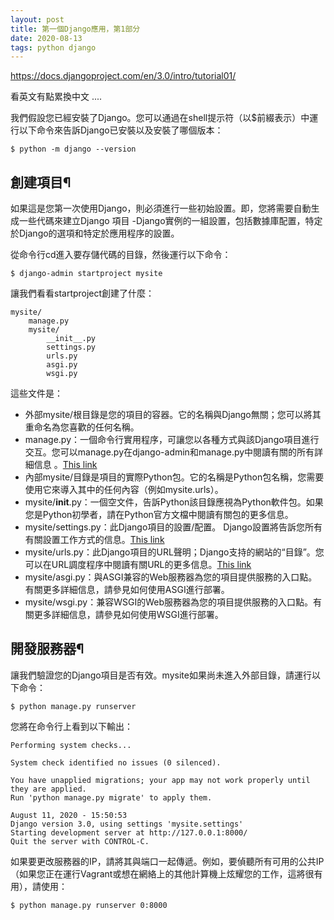 ```yaml
---
layout: post
title: 第一個Django應用，第1部分
date: 2020-08-13
tags: python django
---
```

https://docs.djangoproject.com/en/3.0/intro/tutorial01/

看英文有點累換中文 ....

我們假設您已經安裝了Django。您可以通過在shell提示符（以$前綴表示）中運行以下命令來告訴Django已安裝以及安裝了哪個版本：

```
$ python -m django --version
```

## 創建項目¶

如果這是您第一次使用Django，則必須進行一些初始設置。即，您將需要自動生成一些代碼來建立Django 項目 -Django實例的一組設置，包括數據庫配置，特定於Django的選項和特定於應用程序的設置。

從命令行cd進入要存儲代碼的目錄，然後運行以下命令：

```
$ django-admin startproject mysite
```

讓我們看看startproject創建了什麼：

```
mysite/
    manage.py
    mysite/
        __init__.py
        settings.py
        urls.py
        asgi.py
        wsgi.py
```

這些文件是：

* 外部mysite/根目錄是您的項目的容器。它的名稱與Django無關；您可以將其重命名為您喜歡的任何名稱。
* manage.py：一個命令行實用程序，可讓您以各種方式與該Django項目進行交互。您可以manage.py在django-admin和manage.py中閱讀有關的所有詳細信息 。[This link](https://translate.google.com.tw/translate?hl=zh-TW&sl=en&tl=zh-TW&u=https%3A%2F%2Fdocs.djangoproject.com%2Fen%2F3.0%2Fref%2Fdjango-admin%2F)
* 內部mysite/目錄是項目的實際Python包。它的名稱是Python包名稱，您需要使用它來導入其中的任何內容（例如mysite.urls）。
* mysite/__init__.py：一個空文件，告訴Python該目錄應視為Python軟件包。如果您是Python初學者，請在Python官方文檔中閱讀有關包的更多信息。
* mysite/settings.py：此Django項目的設置/配置。 Django設置將告訴您所有有關設置工作方式的信息。[This link](https://translate.google.com.tw/translate?hl=zh-TW&sl=en&tl=zh-TW&u=https%3A%2F%2Fdocs.python.org%2F3%2Ftutorial%2Fmodules.html%23tut-packages)
* mysite/urls.py：此Django項目的URL聲明；Django支持的網站的“目錄”。您可以在URL調度程序中閱讀有關URL的更多信息。[This link](https://translate.google.com.tw/translate?hl=zh-TW&sl=en&tl=zh-TW&u=https%3A%2F%2Fdocs.djangoproject.com%2Fen%2F3.0%2Ftopics%2Fhttp%2Furls%2F)
* mysite/asgi.py：與ASGI兼容的Web服務器為您的項目提供服務的入口點。有關更多詳細信息，請參見如何使用ASGI進行部署。
* mysite/wsgi.py：兼容WSGI的Web服務器為您的項目提供服務的入口點。有關更多詳細信息，請參見如何使用WSGI進行部署。

## 開發服務器¶

讓我們驗證您的Django項目是否有效。mysite如果尚未進入外部目錄，請運行以下命令：
```
$ python manage.py runserver
```
您將在命令行上看到以下輸出：
```
Performing system checks...

System check identified no issues (0 silenced).

You have unapplied migrations; your app may not work properly until they are applied.
Run 'python manage.py migrate' to apply them.

August 11, 2020 - 15:50:53
Django version 3.0, using settings 'mysite.settings'
Starting development server at http://127.0.0.1:8000/
Quit the server with CONTROL-C.
```

如果要更改服務器的IP，請將其與端口一起傳遞。例如，要偵聽所有可用的公共IP（如果您正在運行Vagrant或想在網絡上的其他計算機上炫耀您的工作，這將很有用），請使用：
```
$ python manage.py runserver 0:8000
```
